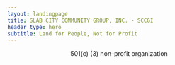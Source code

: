 ```yaml
---
layout: landingpage
title: SLAB CITY COMMUNITY GROUP, INC. - SCCGI
header_type: hero
subtitle: Land for People, Not for Profit
---
```


<center>501(c) (3) non-profit organization</center>
